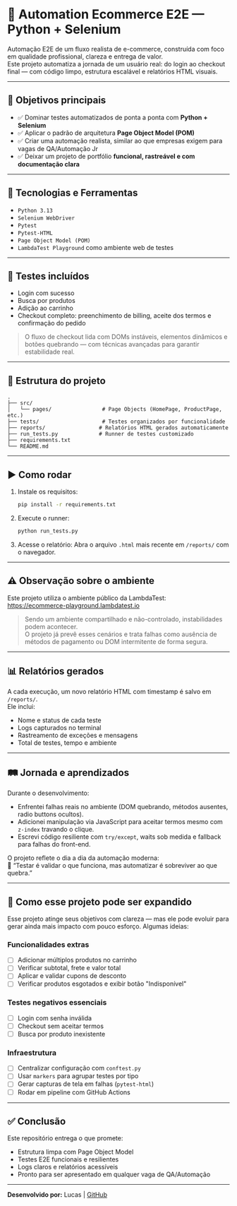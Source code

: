 # 🛒 Automation Ecommerce E2E — Python + Selenium

Automação E2E de um fluxo realista de e-commerce, construída com foco em qualidade profissional, clareza e entrega de valor.  
Este projeto automatiza a jornada de um usuário real: do login ao checkout final — com código limpo, estrutura escalável e relatórios HTML visuais.

---

## 🎯 Objetivos principais

- ✅ Dominar testes automatizados de ponta a ponta com **Python + Selenium**
- ✅ Aplicar o padrão de arquitetura **Page Object Model (POM)**
- ✅ Criar uma automação realista, similar ao que empresas exigem para vagas de QA/Automação Jr
- ✅ Deixar um projeto de portfólio **funcional, rastreável e com documentação clara**

---

## 🚀 Tecnologias e Ferramentas

- `Python 3.13`
- `Selenium WebDriver`
- `Pytest`
- `Pytest-HTML`
- `Page Object Model (POM)`
- `LambdaTest Playground` como ambiente web de testes

---

## 🧪 Testes incluídos

- Login com sucesso
- Busca por produtos
- Adição ao carrinho
- Checkout completo: preenchimento de billing, aceite dos termos e confirmação do pedido

> O fluxo de checkout lida com DOMs instáveis, elementos dinâmicos e botões quebrando — com técnicas avançadas para garantir estabilidade real.

---

## 📂 Estrutura do projeto
```
.
├── src/
│   └── pages/                # Page Objects (HomePage, ProductPage, etc.)
├── tests/                    # Testes organizados por funcionalidade
├── reports/                 # Relatórios HTML gerados automaticamente
├── run_tests.py             # Runner de testes customizado
├── requirements.txt
└── README.md
```
---

## ▶️ Como rodar

1. Instale os requisitos:
   ```bash
   pip install -r requirements.txt
   ```

2. Execute o runner:
   ```bash
   python run_tests.py
   ```

3. Acesse o relatório:
   Abra o arquivo `.html` mais recente em `/reports/` com o navegador.

---

## ⚠️ Observação sobre o ambiente

Este projeto utiliza o ambiente público da LambdaTest:  
https://ecommerce-playground.lambdatest.io

> Sendo um ambiente compartilhado e não-controlado, instabilidades podem acontecer.  
> O projeto já prevê esses cenários e trata falhas como ausência de métodos de pagamento ou DOM intermitente de forma segura.

---

## 📊 Relatórios gerados

A cada execução, um novo relatório HTML com timestamp é salvo em `/reports/`.  
Ele inclui:

- Nome e status de cada teste
- Logs capturados no terminal
- Rastreamento de exceções e mensagens
- Total de testes, tempo e ambiente

---

## 🛤️ Jornada e aprendizados

Durante o desenvolvimento:

- Enfrentei falhas reais no ambiente (DOM quebrando, métodos ausentes, radio buttons ocultos).
- Adicionei manipulação via JavaScript para aceitar termos mesmo com `z-index` travando o clique.
- Escrevi código resiliente com `try/except`, waits sob medida e fallback para falhas do front-end.

O projeto reflete o dia a dia da automação moderna:  
💬 “Testar é validar o que funciona, mas automatizar é sobreviver ao que quebra.”

---

## 🔭 Como esse projeto pode ser expandido

Esse projeto atinge seus objetivos com clareza — mas ele pode evoluir para gerar ainda mais impacto com pouco esforço. Algumas ideias:

### Funcionalidades extras

- [ ] Adicionar múltiplos produtos no carrinho
- [ ] Verificar subtotal, frete e valor total
- [ ] Aplicar e validar cupons de desconto
- [ ] Verificar produtos esgotados e exibir botão "Indisponível"

### Testes negativos essenciais

- [ ] Login com senha inválida
- [ ] Checkout sem aceitar termos
- [ ] Busca por produto inexistente

### Infraestrutura

- [ ] Centralizar configuração com `conftest.py`
- [ ] Usar `markers` para agrupar testes por tipo
- [ ] Gerar capturas de tela em falhas (`pytest-html`)
- [ ] Rodar em pipeline com GitHub Actions

---

## ✅ Conclusão

Este repositório entrega o que promete:

- Estrutura limpa com Page Object Model
- Testes E2E funcionais e resilientes
- Logs claros e relatórios acessíveis
- Pronto para ser apresentado em qualquer vaga de QA/Automação

---

**Desenvolvido por:** Lucas | [GitHub](https://github.com/lucasprog18)


